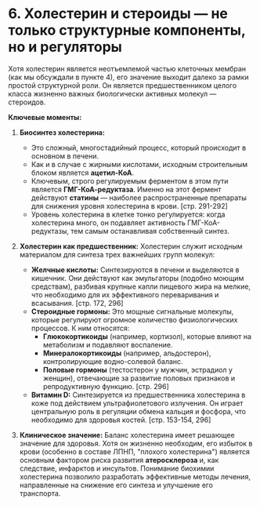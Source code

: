 # 6. Холестерин и стероиды — не только структурные компоненты, но и регуляторы

Хотя холестерин является неотъемлемой частью клеточных мембран (как мы обсуждали в пункте 4), его значение выходит далеко за рамки простой структурной роли. Он является предшественником целого класса жизненно важных биологически активных молекул — стероидов.

**Ключевые моменты:**

1.  **Биосинтез холестерина:**
    *   Это сложный, многостадийный процесс, который происходит в основном в печени.
    *   Как и в случае с жирными кислотами, исходным строительным блоком является **ацетил-КоА**.
    *   Ключевым, строго регулируемым ферментом в этом пути является **ГМГ-КоА-редуктаза**. Именно на этот фермент действуют **статины** — наиболее распространенные препараты для снижения уровня холестерина в крови. [стр. 291-292]
    *   Уровень холестерина в клетке тонко регулируется: когда холестерина много, он подавляет активность ГМГ-КоА-редуктазы, тем самым останавливая собственный синтез.

2.  **Холестерин как предшественник:**
    Холестерин служит исходным материалом для синтеза трех важнейших групп молекул:
    *   **Желчные кислоты:** Синтезируются в печени и выделяются в кишечник. Они действуют как эмульгаторы (подобно моющим средствам), разбивая крупные капли пищевого жира на мелкие, что необходимо для их эффективного переваривания и всасывания. [стр. 172, 296]
    *   **Стероидные гормоны:** Это мощные сигнальные молекулы, которые регулируют огромное количество физиологических процессов. К ним относятся:
        *   **Глюкокортикоиды** (например, кортизол), которые влияют на метаболизм и подавляют воспаление.
        *   **Минералокортикоиды** (например, альдостерон), контролирующие водно-солевой баланс.
        *   **Половые гормоны** (тестостерон у мужчин, эстрадиол у женщин), отвечающие за развитие половых признаков и репродуктивную функцию. [стр. 296]
    *   **Витамин D:** Синтезируется из предшественника холестерина в коже под действием ультрафиолетового излучения. Он играет центральную роль в регуляции обмена кальция и фосфора, что необходимо для здоровья костей. [стр. 153-154, 296]

3.  **Клиническое значение:**
    Баланс холестерина имеет решающее значение для здоровья. Хотя он жизненно необходим, его избыток в крови (особенно в составе ЛПНП, "плохого холестерина") является основным фактором риска развития **атеросклероза** и, как следствие, инфарктов и инсультов. Понимание биохимии холестерина позволило разработать эффективные методы лечения, направленные на снижение его синтеза и улучшение его транспорта.
